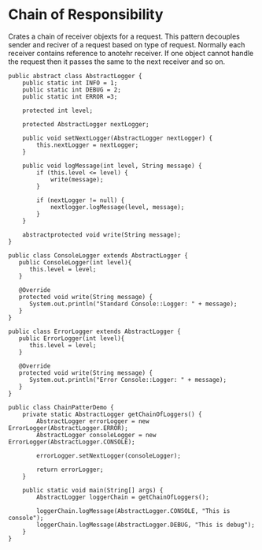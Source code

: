 # Chain of Responsibility

Crates a chain of receiver objexts for a request. This pattern decouples sender and reciver of a request based on type of request. Normally each receiver contains reference to anotehr receiver. If one object cannot handle the request then it passes the same to the next receiver and so on.

```
public abstract class AbstractLogger {
    public static int INFO = 1;
    public static int DEBUG = 2;
    public static int ERROR =3;

    protected int level;

    protected AbstractLogger nextLogger;

    public void setNextLogger(AbstractLogger nextLogger) {
        this.nextLogger = nextLogger;
    }

    public void logMessage(int level, String message) {
        if (this.level <= level) {
            write(message);
        }

        if (nextLogger != null) {
            nextlogger.logMessage(level, message);
        }
    }

    abstractprotected void write(String message);
}

public class ConsoleLogger extends AbstractLogger {
   public ConsoleLogger(int level){
      this.level = level;
   }

   @Override
   protected void write(String message) {
      System.out.println("Standard Console::Logger: " + message);
   }
}

public class ErrorLogger extends AbstractLogger {
   public ErrorLogger(int level){
      this.level = level;
   }

   @Override
   protected void write(String message) {
      System.out.println("Error Console::Logger: " + message);
   }
}

public class ChainPatterDemo {
    private static AbstractLogger getChainOfLoggers() {
        AbstractLogger errorLogger = new ErrorLogger(AbstractLogger.ERROR);
        AbstractLogger consoleLogger = new ErrorLogger(AbstractLogger.CONSOLE);

        errorLogger.setNextLogger(consoleLogger);

        return errorLogger;
    }

    public static void main(String[] args) {
        AbstractLogger loggerChain = getChainOfLoggers();

        loggerChain.logMessage(AbstractLogger.CONSOLE, "This is console");
        loggerChain.logMessage(AbstractLogger.DEBUG, "This is debug");
    }
}
```